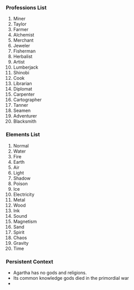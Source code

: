 ### Professions List
1. Miner
2. Taylor
3. Farmer
4. Alchemist
5. Merchant
6. Jeweler
7. Fisherman
8. Herbalist
9. Artist
10. Lumberjack
11. Shinobi
12. Cook
13. Librarian
14. Diplomat
15. Carpenter
16. Cartographer
17. Tanner
18. Seamen
19. Adventurer
20. Blacksmith
### Elements List
1. Normal 
2. Water 
3. Fire 
4. Earth
5. Air
6. Light
7. Shadow
8. Poison
9. Ice
10. Electricity
11. Metal
12. Wood
13. Ink
14. Sound
15. Magnetism
16. Sand
17. Spirit
18. Chaos
19. Gravity
20. Time


### Persistent Context
- Agartha has no gods and religions.
- Its common knowledge gods died in the primordial war
- 
